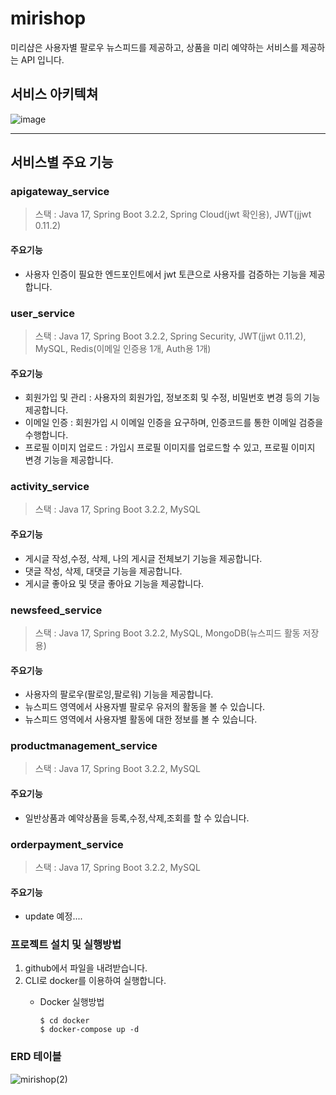 # mirishop

미리샵은 사용자별 팔로우 뉴스피드를 제공하고, 상품을 미리 예약하는 서비스를 제공하는 API 입니다.

## 서비스 아키텍쳐
![image](https://github.com/noyes5/mirishop/assets/116651434/9bb77971-4ab5-4887-af60-aead3ed486c1)

------
## 서비스별 주요 기능

### apigateway_service

> 스택 : Java 17, Spring Boot 3.2.2, Spring Cloud(jwt 확인용), JWT(jjwt 0.11.2)

#### 주요기능 
 - 사용자 인증이 필요한 엔드포인트에서 jwt 토큰으로 사용자를 검증하는 기능을 제공합니다.

### user_service

> 스택 : Java 17, Spring Boot 3.2.2, Spring Security, JWT(jjwt 0.11.2), MySQL, Redis(이메일 인증용 1개, Auth용 1개)

#### 주요기능
- 회원가입 및 관리 : 사용자의 회원가입, 정보조회 및 수정, 비밀번호 변경 등의 기능 제공합니다.
- 이메일 인증 : 회원가입 시 이메일 인증을 요구하며, 인증코드를 통한 이메일 검증을 수행합니다.
- 프로필 이미지 업로드 : 가입시 프로필 이미지를 업로드할 수 있고, 프로필 이미지 변경 기능을 제공합니다.

### activity_service

> 스택 : Java 17, Spring Boot 3.2.2, MySQL

#### 주요기능 
- 게시글 작성,수정, 삭제, 나의 게시글 전체보기 기능을 제공합니다.
- 댓글 작성, 삭제, 대댓글 기능을 제공합니다.
- 게시글 좋아요 및 댓글 좋아요 기능을 제공합니다. 

### newsfeed_service

> 스택 : Java 17, Spring Boot 3.2.2, MySQL, MongoDB(뉴스피드 활동 저장용)

#### 주요기능
- 사용자의 팔로우(팔로잉,팔로워) 기능을 제공합니다.
- 뉴스피드 영역에서 사용자별 팔로우 유저의 활동을 볼 수 있습니다.
- 뉴스피드 영역에서 사용자별  활동에 대한 정보를 볼 수 있습니다.

### productmanagement_service

> 스택 : Java 17, Spring Boot 3.2.2, MySQL

#### 주요기능
- 일반상품과 예약상품을 등록,수정,삭제,조회를 할 수 있습니다.

### orderpayment_service

> 스택 : Java 17, Spring Boot 3.2.2, MySQL

#### 주요기능
- update 예정....

### 프로젝트 설치 및 실행방법
1. github에서 파일을 내려받습니다.
2. CLI로 docker를 이용하여 실행합니다.
   - Docker 실행방법
     
     ~~~cli
     $ cd docker
     $ docker-compose up -d
     ~~~

### ERD 테이블
![mirishop(2)](https://github.com/mirishop/mirishop/assets/116651434/0789f4fa-adeb-4e1f-b59e-df6ebc707c4c)

